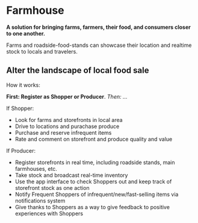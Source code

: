 Farmhouse 
=========
**A solution for bringing farms, farmers, their food, and consumers closer to one another.**

Farms and roadside-food-stands can showcase their location and realtime stock to locals and travelers.

Alter the landscape of local food sale
--------------------------------------

How it works:

  **First: Register as Shopper or Producer**. 
  _Then: ..._
  
If Shopper:

  * Look for farms and storefronts in local area
  * Drive to locations and purachase produce
  * Purchase and reserve infrequent items
  * Rate and comment on storefront and produce quality and value
 
If Producer:
 
  * Register storefronts in real time, including roadside stands, main farmhouses, etc.
  * Take stock and broadcast real-time inventory
  * Use the app interface to check Shoppers out and keep track of storefront stock as one action
  * Notify Frequent Shoppers of infrequent/new/fast-selling items via notifications system
  * Give thanks to Shoppers as a way to give feedback to positive experiences with Shoppers
  

